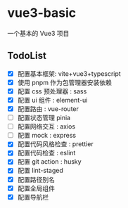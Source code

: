 # vue3-basic

一个基本的 Vue3 项目

## TodoList

- [x] 配置基本框架: vite+vue3+typescript
- [x] 使用 pnpm 作为包管理器安装依赖
- [x] 配置 css 预处理器 : sass
- [x] 配置 ui 组件 : element-ui
- [x] 配置路由 : vue-router
- [ ] 配置状态管理 pinia
- [ ] 配置网络交互 : axios
- [ ] 配置 mock : express
- [x] 配置代码风格检查 : prettier
- [x] 配置代码检查 : eslint
- [x] 配置 git action : husky
- [x] 配置 lint-staged
- [x] 配置路径别名
- [x] 配置全局组件
- [x] 配置导航栏
